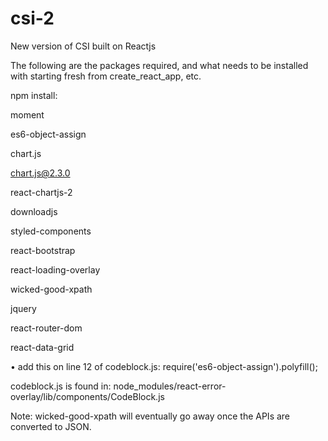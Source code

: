 # csi-2

New version of CSI built on Reactjs

The following are the packages required, and what needs to be installed with starting fresh from create_react_app, etc.

npm install:

moment

es6-object-assign

chart.js

chart.js@2.3.0

react-chartjs-2

downloadjs

styled-components

react-bootstrap

react-loading-overlay

wicked-good-xpath

jquery

react-router-dom

react-data-grid

•	add this on line 12 of codeblock.js:  require('es6-object-assign').polyfill();

codeblock.js is found in: node_modules/react-error-overlay/lib/components/CodeBlock.js

Note: wicked-good-xpath will eventually go away once the APIs are converted to JSON.
